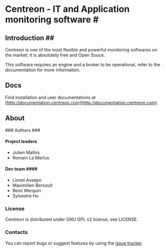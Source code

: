 # Centreon - IT and Application monitoring software #

## Introduction ##

Centreon is one of the most flexible and powerful monitoring softwares on the market; it is absolutely
free and Open Souce.

This software requires an engine and a broker to be operational, refer to the documentation for more 
information.

## Docs ##

Find installation and user documentations at 
[http://documentation.centreon.com](http://documentation.centreon.com).

## About ##

### Authors ###

#### Project leaders ####
* Julien Mathis
* Romain Le Merlus

#### Dev team ####
* Lionel Assepo
* Maximilien Bersoult
* Remi Werquin
* Sylvestre Ho

### License ###

Centreon is distributed under GNU GPL v2 license, see LICENSE.

### Contacts ###

You can report bugs or suggest features by using the 
[issue tracker](https://github.com/centreon/centreon/issues).
